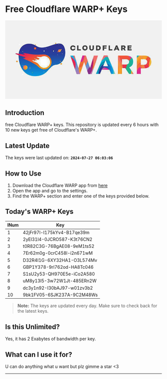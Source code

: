 
# Free Cloudflare WARP+ Keys

![Banner](asset/IMG_20240629_142710_129.jpg)

## Introduction

free Cloudflare WARP+ keys. This repository is updated every 6 hours with 10 new keys get free of Cloudflare's WARP+.

## Latest Update

The keys were last updated on: **`2024-07-27 06:03:06`**

## How to Use

1. Download the Cloudflare WARP app from [here](https://1.1.1.1/)
2. Open the app and go to the settings.
3. Find the WARP+ section and enter one of the keys provided below.

## Today's WARP+ Keys

| INum | Key |
|-------|-----|
| 1     | 42jFr97l-I175kYv4-B17qe39m               |
| 2     | 2yEl31I4-0JCRO587-K3t76CN2               |
| 3     | t0R82C3G-76BgAE08-9eM1ts52               |
| 4     | 7Er62m0g-0crC458l-i2n671wM               |
| 5     | D32R4I1G-6XY32HA1-O3L574Mv               |
| 6     | GBP1Y378-9rl762od-HA8Tc046               |
| 7     | S1sU2y53-QH970E5e-iCo2A580               |
| 8     | uM8y13l5-3w72W1Jt-485ERn2W               |
| 9     | dc3y1n92-I30bAJ97-w01zv3b2               |
| 10    | 9bk1FV05-6SJK237A-9C2M48Ws               |


> **Note:** The keys are updated every day. Make sure to check back for the latest keys.

## Is this Unlimited?

Yes, it has 2 Exabytes of bandwidth per key.

## What can I use it for?
U can do anything what u want but plz gimme a star <3

---
